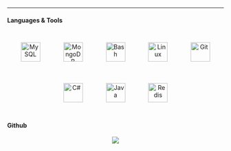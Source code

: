 
---

#### Languages & Tools
<div align="center">  
  <img style="margin: 25px" src="https://profilinator.rishav.dev/skills-assets/mysql-original-wordmark.svg" alt="MySQL" height="45" />  
  <img style="margin: 25px" src="https://profilinator.rishav.dev/skills-assets/mongodb-original-wordmark.svg" alt="MongoDB" height="45" />  
  <img style="margin: 25px" src="https://profilinator.rishav.dev/skills-assets/gnu_bash-icon.svg" alt="Bash" height="45" />  
  <img style="margin: 25px" src="https://profilinator.rishav.dev/skills-assets/linux-original.svg" alt="Linux" height="45" />  
  <img style="margin: 25px" src="https://profilinator.rishav.dev/skills-assets/git-scm-icon.svg" alt="Git" height="45" />  
  <img style="margin: 25px" src="https://profilinator.rishav.dev/skills-assets/csharp-original.svg" alt="C#" height="45" />  
  <img style="margin: 25px" src="https://profilinator.rishav.dev/skills-assets/java-original-wordmark.svg" alt="Java" height="45" />  
  <img style="margin: 25px" src="https://profilinator.rishav.dev/skills-assets/redis-original-wordmark.svg" alt="Redis" height="45" />  
</div> 


#### Github
<div align="center"><img src="https://github-readme-stats.vercel.app/api?username=ConnectPL&show_icons=true&count_private=true&hide_border=true" align="center" /></div>  

<p align="center">
  <a href="https://dc.mylobby.pl/><img src="https://discordapp.com/api/guilds/976987326037241896/widget.png?style=banner2"/></a>
</p>

